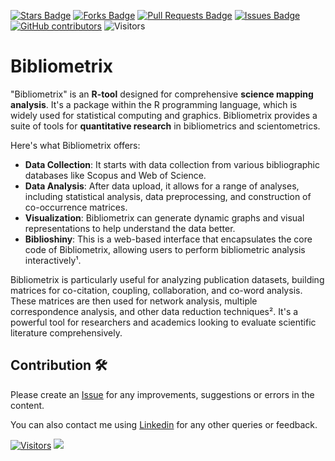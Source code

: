<a href="https://github.com/drshahizan/research-design/stargazers"><img src="https://img.shields.io/github/stars/drshahizan/research-design" alt="Stars Badge"/></a>
<a href="https://github.com/drshahizan/research-design/network/members"><img src="https://img.shields.io/github/forks/drshahizan/research-design" alt="Forks Badge"/></a>
<a href="https://github.com/drshahizan/research-design/pulls"><img src="https://img.shields.io/github/issues-pr/drshahizan/research-design" alt="Pull Requests Badge"/></a>
<a href="https://github.com/drshahizan/research-design"><img src="https://img.shields.io/github/issues/drshahizan/research-design" alt="Issues Badge"/></a>
<a href="https://github.com/drshahizan/research-design/graphs/contributors"><img alt="GitHub contributors" src="https://img.shields.io/github/contributors/drshahizan/research-design?color=2b9348"></a>
![Visitors](https://api.visitorbadge.io/api/visitors?path=https%3A%2F%2Fgithub.com%2Fdrshahizan%2MCSD1043&labelColor=%23d9e3f0&countColor=%23697689&style=flat)


# Bibliometrix
"Bibliometrix" is an **R-tool** designed for comprehensive **science mapping analysis**. It's a package within the R programming language, which is widely used for statistical computing and graphics. Bibliometrix provides a suite of tools for **quantitative research** in bibliometrics and scientometrics.

Here's what Bibliometrix offers:
- **Data Collection**: It starts with data collection from various bibliographic databases like Scopus and Web of Science.
- **Data Analysis**: After data upload, it allows for a range of analyses, including statistical analysis, data preprocessing, and construction of co-occurrence matrices.
- **Visualization**: Bibliometrix can generate dynamic graphs and visual representations to help understand the data better.
- **Biblioshiny**: This is a web-based interface that encapsulates the core code of Bibliometrix, allowing users to perform bibliometric analysis interactively¹.

Bibliometrix is particularly useful for analyzing publication datasets, building matrices for co-citation, coupling, collaboration, and co-word analysis. These matrices are then used for network analysis, multiple correspondence analysis, and other data reduction techniques². It's a powerful tool for researchers and academics looking to evaluate scientific literature comprehensively.

## Contribution 🛠️
Please create an [Issue](https://github.com/drshahizan/MCSD1043/issues) for any improvements, suggestions or errors in the content.

You can also contact me using [Linkedin](https://www.linkedin.com/in/drshahizan/) for any other queries or feedback.

[![Visitors](https://api.visitorbadge.io/api/visitors?path=https%3A%2F%2Fgithub.com%2Fdrshahizan&labelColor=%23697689&countColor=%23555555&style=plastic)](https://visitorbadge.io/status?path=https%3A%2F%2Fgithub.com%2Fdrshahizan)
![](https://hit.yhype.me/github/profile?user_id=81284918)

